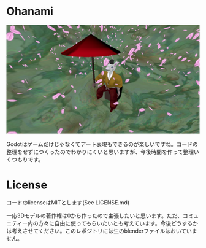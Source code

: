 # Ohanami 

![screenshot](screen.png)

Godotはゲームだけじゃなくてアート表現もできるのが楽しいですね。コードの整理をせずにつくったのでわかりにくいと思いますが、今後時間を作って整理いくつもりです。

# License

コードのlicenseはMITとします(See LICENSE.md)

一応3Dモデルの著作権は0から作ったので主張したいと思います。ただ、コミュニティー内の方々に自由に使ってもらいたいとも考えています。今後どうするかは考えさせてください。このレポジトリには生のblenderファイルはおいていません。